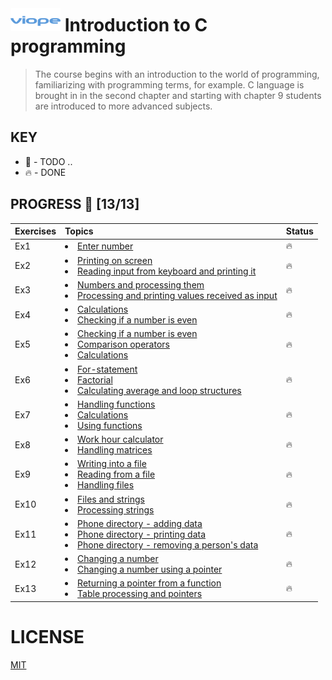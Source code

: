 #  ![VIOPE](./viope-logo.png) Introduction to C programming
> The course begins with an introduction to the world of programming, familiarizing with programming terms, for example. C language is brought in in the second chapter and starting with chapter 9 students are introduced to more advanced subjects.


## KEY
* 🚧 - TODO ..
* 🔥 - DONE

## PROGRESS 🚀 [13/13]

|  Exercises       |   Topics       |     Status     |
| :-------------  | :------------- | :-------------  |
| Ex1|<li>[Enter number](./challenges/Ex-1/Ex1.c)</li>| 🔥 |
| Ex2| <li>[Printing on screen](./challenges/Ex-2/Ex2-1/Ex2-1.c)</li><li>[Reading input from keyboard and printing it](./challenges/Ex-2/Ex2-2/Ex2-2.c)</li> | 🔥 |
| Ex3| <li>[Numbers and processing them](./challenges/Ex-3/Ex3-1/Ex3-1.c)</li><li>[Processing and printing values received as input](./challenges/Ex-3/Ex3-2/Ex3-2.c)</li>  | 🔥 |
| Ex4| <li>[Calculations](./challenges/Ex-4/Ex4-1/Ex4-1.c)</li><li>[Checking if a number is even](./challenges/Ex-4/Ex4-2/Ex4-2.c)</li>  | 🔥|
| Ex5|<li>[Checking if a number is even](./challenges/Ex-5/Ex5-1/Ex5-1.c)</li><li>[Comparison operators](./challenges/Ex-5/Ex5-2/Ex5-2.c)</li> <li>[Calculations](./challenges/Ex-5/Ex5-3/Ex5-3.c)</li>  | 🔥 |
| Ex6|<li>[For-statement](./challenges/Ex-6/Ex6-1/Ex6-1.c)</li><li>[Factorial](./challenges/Ex-6/Ex6-2/Ex6-2.c)</li> <li>[Calculating average and loop structures](./challenges/Ex-6/Ex6-3/Ex6-3.c)</li>  | 🔥 |
| Ex7|<li>[Handling functions](./challenges/Ex-7/Ex7-1/Ex7-1.c)</li><li>[Calculations](./challenges/Ex-7/Ex7-2/Ex7-2.c)</li><li>[Using functions](./challenges/Ex-7/EX7-3/Ex7-3.c)</li>  | 🔥 |
| Ex8|<li>[Work hour calculator](./challenges/Ex-8/Ex8-1/Ex8-1.c)</li><li>[Handling matrices](./challenges/Ex-8/Ex8-2/Ex8-2.c)</li> | 🔥 |
|Ex9|<li>[Writing into a file](./challenges/Ex-9/Ex9-1/Ex9-1.c)</li><li>[Reading from a file](./challenges/Ex-9/Ex9-2/Ex9-2.c)</li> <li>[Handling files](./challenges/Ex-9/Ex9-3/Ex9-3.c)</li> | 🔥 |
| Ex10|<li>[Files and strings](./challenges/Ex-10/Ex10-1/Ex10-1.c)</li><li>[Processing strings](./challenges/Ex-10/Ex10-2/Ex10-2.c)</li> | 🔥 |
| Ex11|<li>[Phone directory - adding data](./challenges/Ex-11/Ex11-1/Ex11-1.c)</li><li>[Phone directory - printing data](./challenges/Ex-11/Ex11-2/Ex11-2.c)</li> <li>[Phone directory - removing a person's data](./challenges/Ex-11/Ex11-3/Ex11-3.c)</li> | 🔥 |
| Ex12|<li>[Changing a number](./challenges/Ex-12/Ex12-1/Ex12-1.c)</li><li>[Changing a number using a pointer](./challenges/Ex-12/Ex12-2/Ex12-2.c)</li> | 🔥 |
| Ex13|<li>[Returning a pointer from a function](./challenges/Ex-13/Ex13-1/Ex13-1.c)</li><li>[Table processing and pointers](./challenges/Ex-13/Ex13-2/Ex13-2.c)</li> | 🔥 |

# LICENSE
[MIT](./LICENSE)
